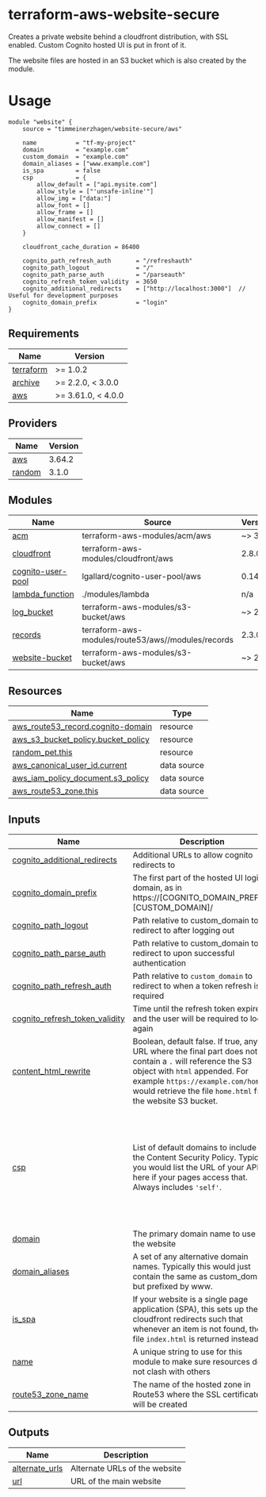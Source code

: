 # terraform-aws-website-secure
Creates a  private website behind a cloudfront distribution, with SSL enabled. Custom Cognito hosted UI is put in front of it.

The website files are hosted in an S3 bucket which is also created by the module.

# Usage
```hcl-terraform
module "website" {
    source = "timmeinerzhagen/website-secure/aws"
    
    name           = "tf-my-project"
    domain         = "example.com"
    custom_domain  = "example.com"
    domain_aliases = ["www.example.com"]
    is_spa         = false
    csp            = {
        allow_default = ["api.mysite.com"]
        allow_style = ["'unsafe-inline'"]
        allow_img = ["data:"]
        allow_font = []
        allow_frame = []
        allow_manifest = []
        allow_connect = []
    }

    cloudfront_cache_duration = 86400

    cognito_path_refresh_auth       = "/refreshauth"
    cognito_path_logout             = "/"
    cognito_path_parse_auth         = "/parseauth"
    cognito_refresh_token_validity  = 3650
    cognito_additional_redirects    = ["http://localhost:3000"]  // Useful for development purposes
    cognito_domain_prefix           = "login"
}

```
## Requirements

| Name | Version |
|------|---------|
| <a name="requirement_terraform"></a> [terraform](#requirement\_terraform) | >= 1.0.2 |
| <a name="requirement_archive"></a> [archive](#requirement\_archive) | >= 2.2.0, < 3.0.0 |
| <a name="requirement_aws"></a> [aws](#requirement\_aws) | >= 3.61.0, < 4.0.0 |

## Providers

| Name | Version |
|------|---------|
| <a name="provider_aws"></a> [aws](#provider\_aws) | 3.64.2 |
| <a name="provider_random"></a> [random](#provider\_random) | 3.1.0 |

## Modules

| Name | Source | Version |
|------|--------|---------|
| <a name="module_acm"></a> [acm](#module\_acm) | terraform-aws-modules/acm/aws | ~> 3.0 |
| <a name="module_cloudfront"></a> [cloudfront](#module\_cloudfront) | terraform-aws-modules/cloudfront/aws | 2.8.0 |
| <a name="module_cognito-user-pool"></a> [cognito-user-pool](#module\_cognito-user-pool) | lgallard/cognito-user-pool/aws | 0.14.2 |
| <a name="module_lambda_function"></a> [lambda\_function](#module\_lambda\_function) | ./modules/lambda | n/a |
| <a name="module_log_bucket"></a> [log\_bucket](#module\_log\_bucket) | terraform-aws-modules/s3-bucket/aws | ~> 2.0 |
| <a name="module_records"></a> [records](#module\_records) | terraform-aws-modules/route53/aws//modules/records | 2.3.0 |
| <a name="module_website-bucket"></a> [website-bucket](#module\_website-bucket) | terraform-aws-modules/s3-bucket/aws | ~> 2.0 |

## Resources

| Name | Type |
|------|------|
| [aws_route53_record.cognito-domain](https://registry.terraform.io/providers/hashicorp/aws/latest/docs/resources/route53_record) | resource |
| [aws_s3_bucket_policy.bucket_policy](https://registry.terraform.io/providers/hashicorp/aws/latest/docs/resources/s3_bucket_policy) | resource |
| [random_pet.this](https://registry.terraform.io/providers/hashicorp/random/latest/docs/resources/pet) | resource |
| [aws_canonical_user_id.current](https://registry.terraform.io/providers/hashicorp/aws/latest/docs/data-sources/canonical_user_id) | data source |
| [aws_iam_policy_document.s3_policy](https://registry.terraform.io/providers/hashicorp/aws/latest/docs/data-sources/iam_policy_document) | data source |
| [aws_route53_zone.this](https://registry.terraform.io/providers/hashicorp/aws/latest/docs/data-sources/route53_zone) | data source |

## Inputs

| Name | Description | Type | Default | Required |
|------|-------------|------|---------|:--------:|
| <a name="input_cognito_additional_redirects"></a> [cognito\_additional\_redirects](#input\_cognito\_additional\_redirects) | Additional URLs to allow cognito redirects to | `list(string)` | `[]` | no |
| <a name="input_cognito_domain_prefix"></a> [cognito\_domain\_prefix](#input\_cognito\_domain\_prefix) | The first part of the hosted UI login domain, as in https://[COGNITO_DOMAIN_PREFIX].[CUSTOM_DOMAIN]/ | `string` | `"login"` | no |
| <a name="input_cognito_path_logout"></a> [cognito\_path\_logout](#input\_cognito\_path\_logout) | Path relative to custom\_domain to redirect to after logging out | `string` | `"/"` | no |
| <a name="input_cognito_path_parse_auth"></a> [cognito\_path\_parse\_auth](#input\_cognito\_path\_parse\_auth) | Path relative to custom\_domain to redirect to upon successful authentication | `string` | `"/parseauth"` | no |
| <a name="input_cognito_path_refresh_auth"></a> [cognito\_path\_refresh\_auth](#input\_cognito\_path\_refresh\_auth) | Path relative to `custom_domain` to redirect to when a token refresh is required | `string` | `"/refreshauth"` | no |
| <a name="input_cognito_refresh_token_validity"></a> [cognito\_refresh\_token\_validity](#input\_cognito\_refresh\_token\_validity) | Time until the refresh token expires and the user will be required to log in again | `number` | `3650` | no |
| <a name="input_content_html_rewrite"></a> [content\_html\_rewrite](#input\_content\_html\_rewrite) | Boolean, default false. If true, any URL where the final part does not contain a `.` will reference the S3 object with `html` appended. For example `https://example.com/home` would retrieve the file `home.html` from the website S3 bucket. | `bool` | `false` | no |
| <a name="input_csp"></a> [csp](#input\_csp) | List of default domains to include in the Content Security Policy. Typically you would list the URL of your API here if your pages access that. Always includes `'self'`. | <pre>object({<br>    allow_default  = list(string),<br>    allow_script   = list(string),<br>    allow_style    = list(string),<br>    allow_img      = list(string),<br>    allow_font     = list(string),<br>    allow_frame    = list(string),<br>    allow_manifest = list(string),<br>    allow_connect  = list(string)<br>  })</pre> | <pre>{<br>  "allow_connect": [],<br>  "allow_default": [],<br>  "allow_font": [<br>    "https://fonts.gstatic.com"<br>  ],<br>  "allow_frame": [],<br>  "allow_img": [],<br>  "allow_manifest": [],<br>  "allow_script": [],<br>  "allow_style": []<br>}</pre> | no |
| <a name="input_domain"></a> [domain](#input\_domain) | The primary domain name to use for the website | `string` | n/a | yes |
| <a name="input_domain_aliases"></a> [domain\_aliases](#input\_domain\_aliases) | A set of any alternative domain names. Typically this would just contain the same as custom\_domain but prefixed by www. | `set(string)` | `[]` | no |
| <a name="input_is_spa"></a> [is\_spa](#input\_is\_spa) | If your website is a single page application (SPA), this sets up the cloudfront redirects such that whenever an item is not found, the file `index.html` is returned instead. | `bool` | `false` | no |
| <a name="input_name"></a> [name](#input\_name) | A unique string to use for this module to make sure resources do not clash with others | `string` | n/a | yes |
| <a name="input_route53_zone_name"></a> [route53\_zone\_name](#input\_route53\_zone\_name) | The name of the hosted zone in Route53 where the SSL certificates will be created | `string` | n/a | yes |

## Outputs

| Name | Description |
|------|-------------|
| <a name="output_alternate_urls"></a> [alternate\_urls](#output\_alternate\_urls) | Alternate URLs of the website |
| <a name="output_url"></a> [url](#output\_url) | URL of the main website |
